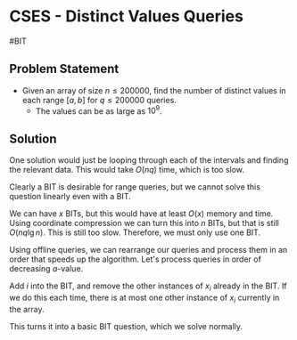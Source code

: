 # CSES - Distinct Values Queries
#BIT
## Problem Statement
- Given an array of size $n \leq 200000$, find the number of distinct values in each range $[a,b]$ for $q \leq 200000$ queries.
	- The values can be as large as $10^9$.
## Solution
One solution would just be looping through each of the intervals and finding the relevant data. This would take $O(nq)$ time, which is too slow.

Clearly a BIT is desirable for range queries, but we cannot solve this question linearly even with a BIT.

We can have $x$ BITs, but this would have at least $O(x)$ memory and time. Using coordinate compression we can turn this into $n$ BITs, but that is still $O(nq\lg n)$. This is still too slow. Therefore, we must only use one BIT.

Using offline queries, we can rearrange our queries and process them in an order that speeds up the algorithm. Let's process queries in order of decreasing $a$-value. 

Add $i$ into the BIT, and remove the other instances of $x_i$ already in the BIT. If we do this each time, there is at most one other instance of $x_i$ currently in the array.

This turns it into a basic BIT question, which we solve normally.